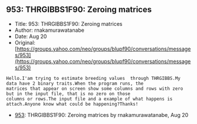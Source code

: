 ## 953: THRGIBBS1F90: Zeroing matrices

- Title: 953: THRGIBBS1F90: Zeroing matrices
- Author: rnakamurawatanabe
- Date: Aug 20
- Original: [https://groups.yahoo.com/neo/groups/blupf90/conversations/messages/953](https://groups.yahoo.com/neo/groups/blupf90/conversations/messages/953)

```
Hello.I'am trying to estimate breeding values  through THRGIBBS.My data have 2 binary traits.When the program runs, the
matrices that appear on screen show some columns and rows with zero but in the input file, that is no zero on those
columns or rows.The input file and a example of what happens is attach.Anyone know what could be happening?Thanks!
```

- [953](0953.md): THRGIBBS1F90: Zeroing matrices by rnakamurawatanabe, Aug 20
